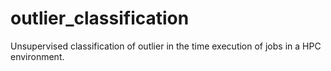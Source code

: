 # outlier_classification
Unsupervised classification of outlier in the time execution of jobs in a HPC environment.
